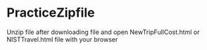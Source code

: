 # PracticeZipfile

Unzip file after downloading file and open NewTripFullCost.html or NISTTravel.html file with your browser
